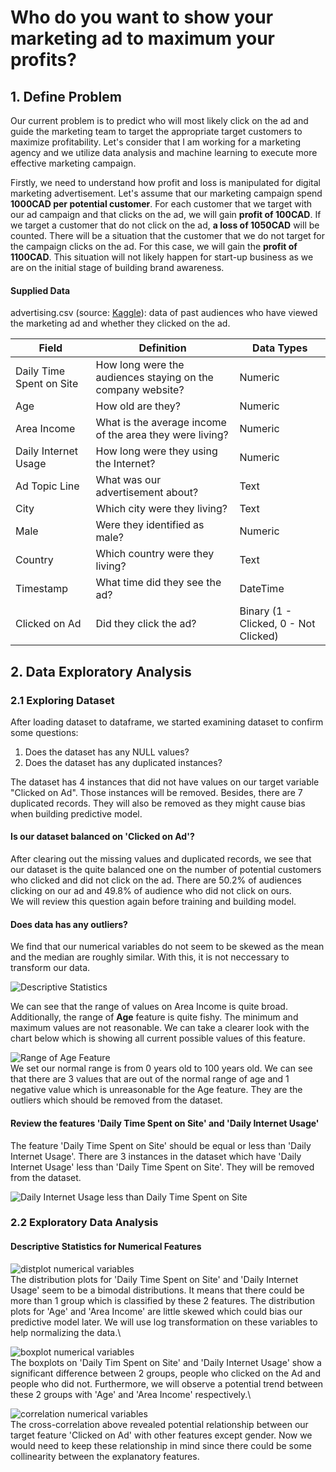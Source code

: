 # Who do you want to show your marketing ad to maximum your profits?

## 1. Define Problem

Our current problem is to predict who will most likely click on the ad and guide the marketing team to target the appropriate target customers to maximize profitability. Let's consider that I am working for a marketing agency and we utilize data analysis and machine learning to execute more effective marketing campaign.

Firstly, we need to understand how profit and loss is manipulated for digital marketing advertisement. Let's assume that our marketing campaign spend __1000CAD per potential customer__. For each customer that we target with our ad campaign and that clicks on the ad, we will gain __profit of 100CAD__. If we target a customer that do not click on the ad, __a loss of 1050CAD__ will be counted. There will be a situation that the customer that we do not target for the campaign clicks on the ad. For this case, we will gain the __profit of 1100CAD__. This situation will not likely happen for start-up business as we are on the initial stage of building brand awareness.

#### Supplied Data

advertising.csv (source: [Kaggle](https://www.kaggle.com/fayomi/advertising)): data of past audiences who have viewed the marketing ad and whether they clicked on the ad.

Field | Definition | Data Types
----- | ---------- | ----------
Daily Time Spent on Site | How long were the audiences staying on the company website? | Numeric
Age | How old are they? | Numeric
Area Income | What is the average income of the area they were living? | Numeric
Daily Internet Usage | How long were they using the Internet? | Numeric
Ad Topic Line | What was our advertisement about? | Text
City | Which city were they living? | Text
Male | Were they identified as male? | Numeric
Country | Which country were they living? | Text
Timestamp | What time did they see the ad? | DateTime
Clicked on Ad | Did they click the ad? | Binary (1 - Clicked, 0 - Not Clicked)

## 2. Data Exploratory Analysis

### 2.1 Exploring Dataset

After loading dataset to dataframe, we started examining dataset to confirm some questions:
1. Does the dataset has any NULL values?
2. Does the dataset has any duplicated instances?

The dataset has 4 instances that did not have values on our target variable "Clicked on Ad". Those instances will be removed. Besides, there are 7 duplicated records. They will also be removed as they might cause bias when building predictive model.

#### Is our dataset balanced on 'Clicked on Ad'?
After clearing out the missing values and duplicated records, we see that our dataset is the quite balanced one on the number of potential customers who clicked and did not click on the ad. There are 50.2% of audiences clicking on our ad and 49.8% of audience who did not click on ours.\
We will review this question again before training and building model.

#### Does data has any outliers?
We find that our numerical variables do not seem to be skewed as the mean and the median are roughly similar. With this, it is not neccessary to transform our data.

![Descriptive Statistics](https://github.com/TriMinhDuong/marketing-ad-click-prediction/blob/master/images/numerical_variables-descriptive_statistics.png)

We can see that the range of values on Area Income is quite broad. Additionally, the range of **Age** feature is quite fishy. The minimum and maximum values are not reasonable. We can take a clearer look with the chart below which is showing all current possible values of this feature.

![Range of Age Feature](https://github.com/TriMinhDuong/marketing-ad-click-prediction/blob/master/images/age_range.png)\
We set our normal range is from 0 years old to 100 years old. We can see that there are 3 values that are out of the normal range of age and 1 negative value which is unreasonable for the Age feature. They are the outliers which should be removed from the dataset.

#### Review the features 'Daily Time Spent on Site' and 'Daily Internet Usage'
The feature 'Daily Time Spent on Site' should be equal or less than 'Daily Internet Usage'. There are 3 instances in the dataset which have 'Daily Internet Usage' less than 'Daily Time Spent on Site'. They will be removed from the dataset.

![Daily Internet Usage less than Daily Time Spent on Site](https://github.com/TriMinhDuong/marketing-ad-click-prediction/blob/master/images/delta_less_than_zero.png)

### 2.2 Exploratory Data Analysis

#### Descriptive Statistics for Numerical Features
![distplot numerical variables](https://github.com/TriMinhDuong/marketing-ad-click-prediction/blob/master/images/distplot-numerical_variables.png)\
The distribution plots for 'Daily Time Spent on Site' and 'Daily Internet Usage' seem to be a bimodal distributions. It means that there could be more than 1 group which is classified by these 2 features. The distribution plots for 'Age' and 'Area Income' are little skewed which could bias our predictive model later. We will use log transformation on these variables to help normalizing the data.\

![boxplot numerical variables](https://github.com/TriMinhDuong/marketing-ad-click-prediction/blob/master/images/boxplot-numerical_variables.png)\
The boxplots on 'Daily Tim Spent on Site' and 'Daily Internet Usage' show a significant difference between 2 groups, people who clicked on the Ad and people who did not. Furthermore, we will observe a potential trend between these 2 groups with 'Age' and 'Area Income' respectively.\

![correlation numerical variables](https://github.com/TriMinhDuong/marketing-ad-click-prediction/blob/master/images/correlation-numerical_variables.png)\
The cross-correlation above revealed potential relationship between our target feature 'Clicked on Ad' with other features except gender. Now we would need to keep these relationship in mind since there could be some collinearity between the explanatory features.
